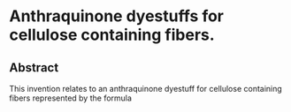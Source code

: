 # Anthraquinone dyestuffs for cellulose containing fibers.

## Abstract
This invention relates to an anthraquinone dyestuff for cellulose containing fibers represented by the formula